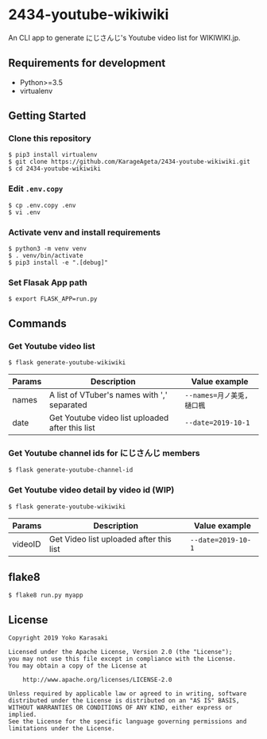 2434-youtube-wikiwiki
===

An CLI app to generate にじさんじ's Youtube video list for WIKIWIKI.jp.

Requirements for development
---

- Python>=3.5
- virtualenv

Getting Started
---

### Clone this repository
```
$ pip3 install virtualenv
$ git clone https://github.com/KarageAgeta/2434-youtube-wikiwiki.git
$ cd 2434-youtube-wikiwiki
```

### Edit `.env.copy`
```
$ cp .env.copy .env
$ vi .env
```

### Activate venv and install requirements
```
$ python3 -m venv venv
$ . venv/bin/activate
$ pip3 install -e ".[debug]"
```

### Set Flasak App path
```
$ export FLASK_APP=run.py
```

Commands
---

### Get Youtube video list
```
$ flask generate-youtube-wikiwiki
```

| Params | Description | Value example |
| --- | --- | --- |
| names | A list of VTuber's names with ',' separated | `--names=月ノ美兎,樋口楓` |
| date | Get Youtube video list uploaded after this list | `--date=2019-10-1` |

### Get Youtube channel ids for にじさんじ members
```
$ flask generate-youtube-channel-id
```

### Get Youtube video detail by video id (WIP)
```
$ flask generate-youtube-wikiwiki
```
| Params | Description | Value example |
| --- | --- | --- |
| videoID | Get Video list uploaded after this list | `--date=2019-10-1` |

flake8
---

```
$ flake8 run.py myapp
```

License
---
```
Copyright 2019 Yoko Karasaki

Licensed under the Apache License, Version 2.0 (the "License");
you may not use this file except in compliance with the License.
You may obtain a copy of the License at

    http://www.apache.org/licenses/LICENSE-2.0

Unless required by applicable law or agreed to in writing, software
distributed under the License is distributed on an "AS IS" BASIS,
WITHOUT WARRANTIES OR CONDITIONS OF ANY KIND, either express or implied.
See the License for the specific language governing permissions and
limitations under the License.
```
